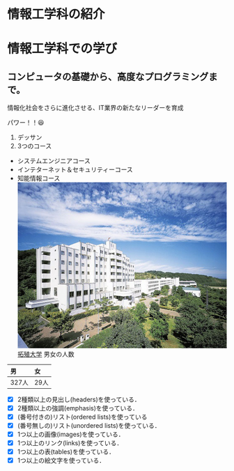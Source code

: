 
# 情報工学科の紹介
<!-- Markdown記法を使って学科の紹介ページを作る -->

# 情報工学科での学び



## コンピュータの基礎から、高度なプログラミングまで。

情報化社会をさらに進化させる、IT業界の新たなリーダーを育成

 パワー！！:laughing:
1. デッサン
1. 3つのコース
- システムエンジニアコース
- インテターネット＆セキュリティーコース
- 知能情報コース
![Takushoku University](hachioji.jpg "八王子国際キャンパス")
[拓殖大学](http://www.takushoku-u.ac.jp "Takushoku University")
男女の人数

|男|女|
|:--|:--|
|327人|29人



<!-- この部分より上に記述を追加して下のチェックボックスで確認する -->
- [x] 2種類以上の見出し(headers)を使っている．
- [x] 2種類以上の強調(emphasis)を使っている．
- [x] (番号付きの)リスト(ordered lists)を使っている
- [x] (番号無しの)リスト(unordered lists)を使っている．
- [x] 1つ以上の画像(images)を使っている．
- [x] 1つ以上のリンク(links)を使っている．
- [x] 1つ以上の表(tables)を使っている．
- [x] 1つ以上の絵文字を使っている．
